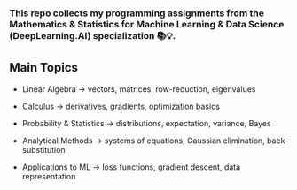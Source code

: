 ### This repo collects my programming assignments from the Mathematics & Statistics for Machine Learning & Data Science (DeepLearning.AI) specialization 📚💡.


## Main Topics

- Linear Algebra → vectors, matrices, row-reduction, eigenvalues

- Calculus → derivatives, gradients, optimization basics

- Probability & Statistics → distributions, expectation, variance, Bayes

- Analytical Methods → systems of equations, Gaussian elimination, back-substitution

- Applications to ML → loss functions, gradient descent, data representation
